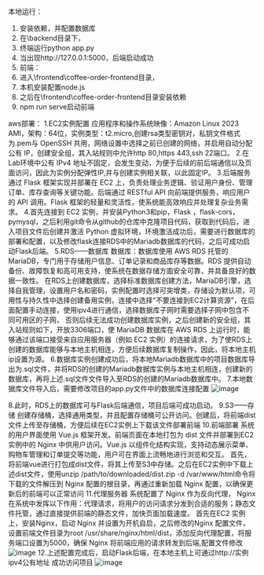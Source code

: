 本地运行：
1. 安装依赖，并配置数据库
2. 在\backend目录下，
3. 终端运行python app.py
4. 当出现http://127.0.0.1:5000，后端启动成功
5. 前端：
6. 进入\frontend\coffee-order-frontend目录，
7. 本机安装配置node.js
8. 之后在\frontend\coffee-order-frontend目录安装依赖
9. npm run serve启动前端

aws部署：
1.EC2实例配置
	应用程序和操作系统映像：Amazon Linux 2023 AMI，架构：64位，实例类型：t2.micro,创建rsa类型密钥对，私钥文件格式为.pem与 OpenSSH 共用，网络设置中选择之前已创建的网络，并启用自动分配公有 IP，创建安全组，其入站规则中允许http 80,https 443,ssh 22端口。
2.在Lab环境中公有 IPv4 地址不固定，会发生变动，为便于后续的前后端通信以及页面访问，因此为实例分配弹性IP,并与创建实例相关联，以此固定IP。
3.后端服务通过 Flask 框架实现并部署在 EC2 上，负责处理业务逻辑、验证用户身份、管理订单、库存查询等关键功能。后端通过 RESTful API 向前端提供服务，响应用户的 API 调用。Flask 框架的轻量和灵活性，使系统能高效响应并处理复杂业务需求。
4.首先连接到 EC2 实例，并安装Python3和pip，Flask ，flask-cors，pymysql，之后利用git命令从github的仓库中克隆项目代码，获取到代码后，进入项目文件后创建并激活 Python 虚拟环境，环境激活成功后，需要进行数据库的部署和配置，以及修改flask连接RDS中的Mariadb数据库的代码，之后可成功启动Flask后端。
5.RDS——数据库
数据库：数据库使用 AWS RDS 托管的 MariaDB，专门用于存储用户信息、订单记录和商品库存等数据。RDS 提供自动备份、故障恢复和高可用支持，使系统在数据存储方面安全可靠，并具备良好的数据一致性。
在RDS上创建数据库，选择标准数据库创建方法，MariaDB引擎，选择自我管理，设置用户名和密码，实例配置时选择可突增类，存储设为默认项，可用性与持久性中选择创建备用实例，连接中选择“不要连接到EC2计算资源”，在后面配置手动连接，使用ipv4进行通信，选择数据库子网时需要选择子网中包含不同可用区的子网，
否则后续无法成功创建数据库实例，之后创建新的安全组，其入站规则如下，开放3306端口，使 MariaDB 数据库在 AWS RDS 上运行时，能够通过该端口接受来自应用服务器（例如 EC2 实例）的连接请求，为了使RDS上创建的数据库能够与本地主机相连，方便后续数据库复制操作，因此，将本地主机ip设置为源。
6.数据库实例创建成功后，将本地Mariadb数据库中的项目数据库导出为.sql文件，并将RDS的创建的Mariadb数据库实例与本地主机相连，创建新的数据库，再将上述.sql文件文件导入至RDS的创建的Mariadb数据库中。
7.本地数据库文件导入后，需要修改项目的app.py文件中的数据库连接配置
![image](https://github.com/user-attachments/assets/5951cf43-2320-48be-bd14-1ed1a2683a4e)

8.此时，RDS上的数据库可与Flask后端通信，项目后端可成功启动。
9.S3——存储
	创建存储桶，选择通用类型，并且配置存储桶可公开访问。创建后，将前端dist文件上传至存储桶，方便后续在EC2实例上下载该文件部署前端
10.前端部署
系统的用户界面使用 Vue.js 框架开发。前端页面在本地打包为 dist 文件并部署到EC2实例中的 Nginx 中供用户访问。Vue.js 以组件化结构实现，支持动态展示菜单、购物车管理和订单提交等功能，用户可在界面上流畅地进行浏览和交互。
首先，将前端vue进行打包成dist文件，将其上传至S3中存储。之后在EC2实例中下载上述dist文件，使用unzip /path/to/downloaded/dist.zip -d /var/www/html命令将下载的文件解压到 Nginx 配置的根目录，再通过重新加载 Nginx 配置，以确保更新后的前端可以正常访问
11.代理服务器
系统配置了 Nginx 作为反向代理， Nginx 在系统中发挥以下作用：代理请求，将用户的访问请求分发到合适的服务；静态文件托管，通过直接提供前端的静态文件，加快页面加载速度。
首先在EC2 实例上，安装Nginx，启动 Nginx 并设置为开机自启，之后修改的Nginx 配置文件，设置前端文件目录为root /usr/share/nginx/html/dist，添加反向代理配置，将服务端口设置为5000，确保 Nginx 将前端应用的请求转发到后端,配置文件修改
![image](https://github.com/user-attachments/assets/20dc9096-5d2b-47d3-86a4-650122869128)
12.上述配置完成后，启动Flask后端，在本地主机上可通过http://实例ipv4公有地址 成功访问项目
![image](https://github.com/user-attachments/assets/3e084a2b-9927-4b80-823e-437f766598eb)


